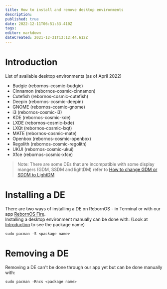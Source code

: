 ```yaml
---
title: How to install and remove desktop environments
description: 
published: true
date: 2022-12-11T06:51:53.410Z
tags: 
editor: markdown
dateCreated: 2021-12-31T13:12:44.612Z
---
```


# Introduction

List of available desktop environments (as of April 2022)

-   Budgie (rebornos-cosmic-budgie)
-   Cinnamon (rebornos-cosmic-cinnamon)
-   Cutefish (rebornos-cosmic-cutefish)
-   Deepin (rebornos-cosmic-deepin)
-   GNOME (rebornos-cosmic-gnome)
-   i3 (rebornos-cosmic-i3)
-   KDE (rebornos-cosmic-kde)
-   LXDE (rebornos-cosmic-lxde)
-   LXQt (rebornos-cosmic-lxqt)
-   MATE (rebornos-cosmic-mate)
-   Openbox (rebornos-cosmic-openbox)
-   Regolith (rebornos-cosmic-regolith)
-   UKUI (rebornos-cosmic-ukui)
-   Xfce (rebornos-cosmic-xfce)

> Note: There are some DEs that are incompatible with some display mangers (GDM, SSDM and lightDM) refer to [How to change GDM or SDDM to LightDM](/howto/sddm-to-lightdm)

# Installing a DE

There are two ways of installing a DE on RebornOS - in Terminal or with our app [RebornOS Fire](/apps/rebornosfire).  
Installing a desktop environment manually can be done with: (Look at [Introduction](#introduction) to see the package name)
```
sudo pacman -S <package name>
```
# Removing a DE

Removing a DE can't be done through our app yet but can be done manually with:
```
sudo pacman -Rncs <package name>
```